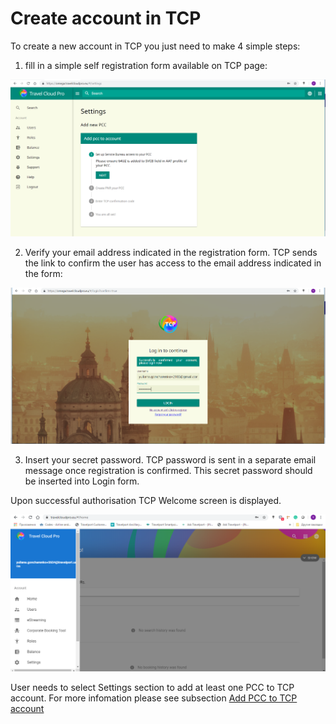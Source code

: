 # Create account in TCP

To create a new account in TCP you just need to make 4 simple steps:

1. fill in a simple self registration form available on TCP page:

![](../../.gitbook/assets/image%20%285%29.png)

2. Verify your email address indicated in the registration form. TCP sends the link to confirm the user has access to the email address indicated in the form:

![](../../.gitbook/assets/image%20%284%29.png)



3. Insert your secret password. TCP password is sent in a separate email message once registration is confirmed. This secret password should be inserted into Login form.

Upon successful authorisation TCP Welcome screen is displayed.

![](../../.gitbook/assets/image%20%2815%29.png)

User needs to select Settings section to add at least one PCC to TCP account. For more infomation please see subsection [Add PCC to TCP account](../settings/add-pcc-to-tcp-account.md)

